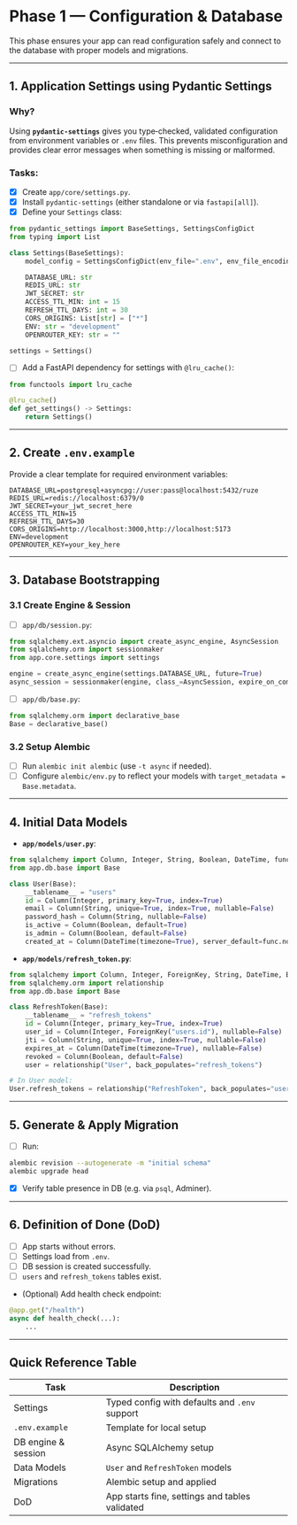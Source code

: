 # Phase 1 — Configuration & Database

This phase ensures your app can read configuration safely and connect to the database with proper models and migrations.

---

## 1. Application Settings using Pydantic Settings

### Why?
Using **`pydantic-settings`** gives you type‑checked, validated configuration from environment variables or `.env` files.
This prevents misconfiguration and provides clear error messages when something is missing or malformed.

### Tasks:
- [x] Create `app/core/settings.py`.
- [x] Install `pydantic-settings` (either standalone or via `fastapi[all]`).
- [x] Define your `Settings` class:
```python
from pydantic_settings import BaseSettings, SettingsConfigDict
from typing import List

class Settings(BaseSettings):
    model_config = SettingsConfigDict(env_file=".env", env_file_encoding="utf-8")

    DATABASE_URL: str
    REDIS_URL: str
    JWT_SECRET: str
    ACCESS_TTL_MIN: int = 15
    REFRESH_TTL_DAYS: int = 30
    CORS_ORIGINS: List[str] = ["*"]
    ENV: str = "development"
    OPENROUTER_KEY: str = ""

settings = Settings()
```
- [ ] Add a FastAPI dependency for settings with `@lru_cache()`:
```python
from functools import lru_cache

@lru_cache()
def get_settings() -> Settings:
    return Settings()
```

---

## 2. Create `.env.example`

Provide a clear template for required environment variables:

```dotenv
DATABASE_URL=postgresql+asyncpg://user:pass@localhost:5432/ruze
REDIS_URL=redis://localhost:6379/0
JWT_SECRET=your_jwt_secret_here
ACCESS_TTL_MIN=15
REFRESH_TTL_DAYS=30
CORS_ORIGINS=http://localhost:3000,http://localhost:5173
ENV=development
OPENROUTER_KEY=your_key_here
```

---

## 3. Database Bootstrapping

### 3.1 Create Engine & Session
- [ ] `app/db/session.py`:
```python
from sqlalchemy.ext.asyncio import create_async_engine, AsyncSession
from sqlalchemy.orm import sessionmaker
from app.core.settings import settings

engine = create_async_engine(settings.DATABASE_URL, future=True)
async_session = sessionmaker(engine, class_=AsyncSession, expire_on_commit=False)
```
- [ ] `app/db/base.py`:
```python
from sqlalchemy.orm import declarative_base
Base = declarative_base()
```

### 3.2 Setup Alembic
- [ ] Run `alembic init alembic` (use `-t async` if needed).
- [ ] Configure `alembic/env.py` to reflect your models with `target_metadata = Base.metadata`.

---

## 4. Initial Data Models

- **`app/models/user.py`**:
```python
from sqlalchemy import Column, Integer, String, Boolean, DateTime, func
from app.db.base import Base

class User(Base):
    __tablename__ = "users"
    id = Column(Integer, primary_key=True, index=True)
    email = Column(String, unique=True, index=True, nullable=False)
    password_hash = Column(String, nullable=False)
    is_active = Column(Boolean, default=True)
    is_admin = Column(Boolean, default=False)
    created_at = Column(DateTime(timezone=True), server_default=func.now())
```

- **`app/models/refresh_token.py`**:
```python
from sqlalchemy import Column, Integer, ForeignKey, String, DateTime, Boolean
from sqlalchemy.orm import relationship
from app.db.base import Base

class RefreshToken(Base):
    __tablename__ = "refresh_tokens"
    id = Column(Integer, primary_key=True, index=True)
    user_id = Column(Integer, ForeignKey("users.id"), nullable=False)
    jti = Column(String, unique=True, index=True, nullable=False)
    expires_at = Column(DateTime(timezone=True), nullable=False)
    revoked = Column(Boolean, default=False)
    user = relationship("User", back_populates="refresh_tokens")

# In User model:
User.refresh_tokens = relationship("RefreshToken", back_populates="user")
```

---

## 5. Generate & Apply Migration
- [ ] Run:
```bash
alembic revision --autogenerate -m "initial schema"
alembic upgrade head
```
- [x] Verify table presence in DB (e.g. via `psql`, Adminer).

---

## 6. Definition of Done (DoD)
- [ ] App starts without errors.
- [ ] Settings load from `.env`.
- [ ] DB session is created successfully.
- [ ] `users` and `refresh_tokens` tables exist.
- (Optional) Add health check endpoint:
```python
@app.get("/health")
async def health_check(...):
    ...
```

---

## Quick Reference Table

| Task               | Description                                   |
|--------------------|-----------------------------------------------|
| Settings           | Typed config with defaults and `.env` support |
| `.env.example`     | Template for local setup                      |
| DB engine & session| Async SQLAlchemy setup                        |
| Data Models        | `User` and `RefreshToken` models              |
| Migrations         | Alembic setup and applied                     |
| DoD                | App starts fine, settings and tables validated|
